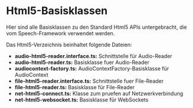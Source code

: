# Html5-Basisklassen

Hier sind alle Basisklassen zu den Standard Html5 APIs untergebracht, die vom Speech-Framework verwendet werden.

Das Html5-Verzeichnis beinhaltet folgende Dateien:

* **audio-html5-reader.interface.ts:** Schnittstelle für Audio-Reader
* **audio-html5-reader.ts:** Basisklasse fuer Audio-Reader
* **audiocontext-factory.ts:** AudioContextFactory-Basisklasse für AudioContext
* **file-html5-reader.interface.ts:** Schnittstelle fuer File-Reader
* **file-html5-reader.ts:** Basisklasse für File-Reader
* **net-html5-connect.ts:** Klasse zum pruefen auf Netzwerkverbindung
* **net-html5-websocket.ts:** Basisklasse für WebSockets


